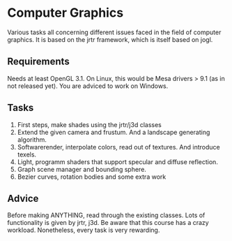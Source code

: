 # Computer Graphics

Various tasks all concerning different issues faced in the field of computer graphics. It 
is based on the jrtr framework, which is itself based on jogl.

## Requirements

Needs at least OpenGL 3.1. On Linux, this would be Mesa drivers > 9.1 (as in not released yet). You are adviced to
work on Windows.

## Tasks

1. First steps, make shades using the jrtr/j3d classes
2. Extend the given camera and frustum. And a landscape generating algorithm.
3. Softwarerender, interpolate colors, read out of textures. And introduce texels.
4. Light, programm shaders that support specular and diffuse reflection.
5. Graph scene manager and bounding sphere.
6. Bezier curves, rotation bodies and some extra work

## Advice

Before making ANYTHING, read through the existing classes. Lots of functionality is given by jrtr, j3d.
Be aware that this course has a crazy workload. Nonetheless, every task is very rewarding. 
